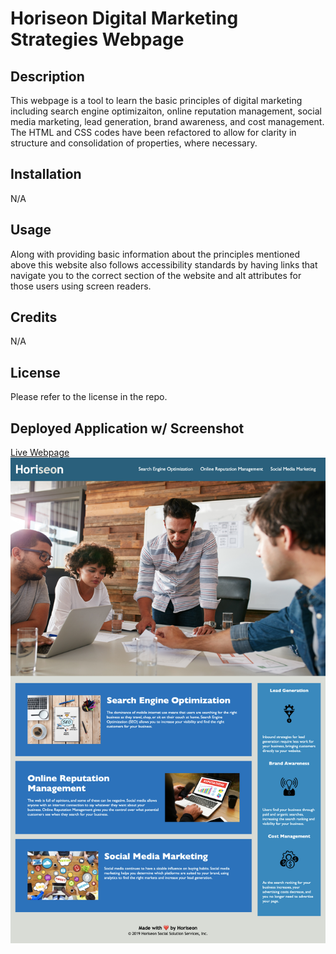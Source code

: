 # Horiseon Digital Marketing Strategies Webpage

## Description

This webpage is a tool to learn the basic principles of digital marketing including search engine optimizaiton, online reputation management, social media marketing, lead generation, brand awareness, and cost management. The HTML and CSS codes have been refactored to allow for clarity in structure and consolidation of properties, where necessary. 

## Installation

N/A

## Usage

Along with providing basic information about the principles mentioned above this website also follows accessibility standards by having links that navigate you to the correct section of the website and alt attributes for those users using screen readers. 

## Credits

N/A

## License

Please refer to the license in the repo.

## Deployed Application w/ Screenshot

[Live Webpage](https://pbullock08.github.io/horiseon-digital-marketing/)
![image](./assets/images/Horiseon%20Webpage%20Screenshot.png)
